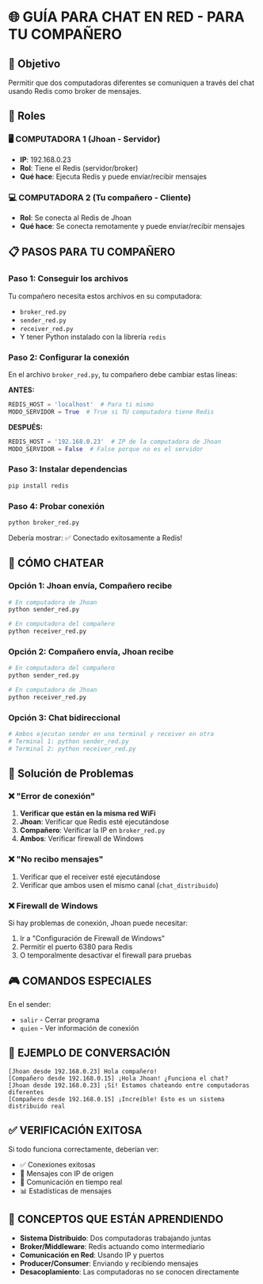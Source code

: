 # 🌐 GUÍA PARA CHAT EN RED - PARA TU COMPAÑERO

## 🎯 Objetivo
Permitir que dos computadoras diferentes se comuniquen a través del chat usando Redis como broker de mensajes.

## 👥 Roles

### 🖥️ **COMPUTADORA 1 (Jhoan - Servidor)**
- **IP**: 192.168.0.23
- **Rol**: Tiene el Redis (servidor/broker)
- **Qué hace**: Ejecuta Redis y puede enviar/recibir mensajes

### 💻 **COMPUTADORA 2 (Tu compañero - Cliente)**
- **Rol**: Se conecta al Redis de Jhoan
- **Qué hace**: Se conecta remotamente y puede enviar/recibir mensajes

## 📋 PASOS PARA TU COMPAÑERO

### Paso 1: Conseguir los archivos
Tu compañero necesita estos archivos en su computadora:
- `broker_red.py`
- `sender_red.py` 
- `receiver_red.py`
- Y tener Python instalado con la librería `redis`

### Paso 2: Configurar la conexión
En el archivo `broker_red.py`, tu compañero debe cambiar estas líneas:

**ANTES:**
```python
REDIS_HOST = 'localhost'  # Para ti mismo
MODO_SERVIDOR = True  # True si TU computadora tiene Redis
```

**DESPUÉS:**
```python
REDIS_HOST = '192.168.0.23'  # IP de la computadora de Jhoan
MODO_SERVIDOR = False  # False porque no es el servidor
```

### Paso 3: Instalar dependencias
```bash
pip install redis
```

### Paso 4: Probar conexión
```bash
python broker_red.py
```

Debería mostrar: ✅ Conectado exitosamente a Redis!

## 🚀 CÓMO CHATEAR

### Opción 1: Jhoan envía, Compañero recibe
```bash
# En computadora de Jhoan
python sender_red.py

# En computadora del compañero  
python receiver_red.py
```

### Opción 2: Compañero envía, Jhoan recibe
```bash
# En computadora del compañero
python sender_red.py

# En computadora de Jhoan
python receiver_red.py
```

### Opción 3: Chat bidireccional
```bash
# Ambos ejecutan sender en una terminal y receiver en otra
# Terminal 1: python sender_red.py
# Terminal 2: python receiver_red.py
```

## 🔧 Solución de Problemas

### ❌ "Error de conexión"
1. **Verificar que están en la misma red WiFi**
2. **Jhoan**: Verificar que Redis esté ejecutándose
3. **Compañero**: Verificar la IP en `broker_red.py`
4. **Ambos**: Verificar firewall de Windows

### ❌ "No recibo mensajes"
1. Verificar que el receiver esté ejecutándose
2. Verificar que ambos usen el mismo canal (`chat_distribuido`)

### ❌ Firewall de Windows
Si hay problemas de conexión, Jhoan puede necesitar:
1. Ir a "Configuración de Firewall de Windows"
2. Permitir el puerto 6380 para Redis
3. O temporalmente desactivar el firewall para pruebas

## 🎮 COMANDOS ESPECIALES

En el sender:
- `salir` - Cerrar programa
- `quien` - Ver información de conexión

## 📱 EJEMPLO DE CONVERSACIÓN

```
[Jhoan desde 192.168.0.23] Hola compañero!
[Compañero desde 192.168.0.15] ¡Hola Jhoan! ¿Funciona el chat?
[Jhoan desde 192.168.0.23] ¡Sí! Estamos chateando entre computadoras diferentes
[Compañero desde 192.168.0.15] ¡Increíble! Esto es un sistema distribuido real
```

## ✅ VERIFICACIÓN EXITOSA

Si todo funciona correctamente, deberían ver:
- ✅ Conexiones exitosas
- 💬 Mensajes con IP de origen
- 🔄 Comunicación en tiempo real
- 📊 Estadísticas de mensajes

## 🧠 CONCEPTOS QUE ESTÁN APRENDIENDO

- **Sistema Distribuido**: Dos computadoras trabajando juntas
- **Broker/Middleware**: Redis actuando como intermediario
- **Comunicación en Red**: Usando IP y puertos
- **Producer/Consumer**: Enviando y recibiendo mensajes
- **Desacoplamiento**: Las computadoras no se conocen directamente